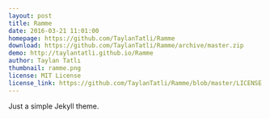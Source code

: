 ```yaml
---
layout: post
title: Ramme
date: 2016-03-21 11:01:00
homepage: https://github.com/TaylanTatli/Ramme
download: https://github.com/TaylanTatli/Ramme/archive/master.zip
demo: http://taylantatli.github.io/Ramme
author: Taylan Tatlı
thumbnail: ramme.png
license: MIT License
license_link: https://github.com/TaylanTatli/Ramme/blob/master/LICENSE
---
```


Just a simple Jekyll theme.
